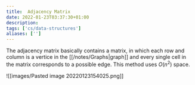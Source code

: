 ```yaml
---
title:  Adjacency Matrix
date: 2022-01-23T03:37:30+01:00
description: 
tags: ['cs/data-structures']
aliases: ['']
---
```

The adjacency matrix basically contains a matrix, in which each row and column is a vertice in the [[/notes/Graphs|graph]] and every single cell in the matrix corresponds to a possible edge. This method uses $O(n^2)$ space.

![[images/Pasted image 20220123154025.png]]